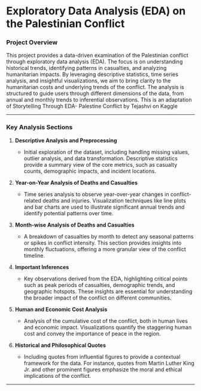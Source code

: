# Exploratory Data Analysis (EDA) on the Palestinian Conflict

### Project Overview
This project provides a data-driven examination of the Palestinian conflict through exploratory data analysis (EDA). The focus is on understanding historical trends, identifying patterns in casualties, and analyzing humanitarian impacts. By leveraging descriptive statistics, time series analysis, and insightful visualizations, we aim to bring clarity to the humanitarian costs and underlying trends of the conflict. The analysis is structured to guide users through different dimensions of the data, from annual and monthly trends to inferential observations.
This is an adaptation of Storytelling Through EDA- Palestine Conflict by Tejashvi on Kaggle

---

### Key Analysis Sections
1. **Descriptive Analysis and Preprocessing**  
   - Initial exploration of the dataset, including handling missing values, outlier analysis, and data transformation. Descriptive statistics provide a summary view of the core metrics, such as casualty counts, demographic impacts, and incident locations.

2. **Year-on-Year Analysis of Deaths and Casualties**
   - Time series analysis to observe year-over-year changes in conflict-related deaths and injuries. Visualization techniques like line plots and bar charts are used to illustrate significant annual trends and identify potential patterns over time.

3. **Month-wise Analysis of Deaths and Casualties**
   - A breakdown of casualties by month to detect any seasonal patterns or spikes in conflict intensity. This section provides insights into monthly fluctuations, offering a more granular view of the conflict timeline.

4. **Important Inferences**
   - Key observations derived from the EDA, highlighting critical points such as peak periods of casualties, demographic trends, and geographic hotspots. These insights are essential for understanding the broader impact of the conflict on different communities.

5. **Human and Economic Cost Analysis**
   - Analysis of the cumulative cost of the conflict, both in human lives and economic impact. Visualizations quantify the staggering human cost and convey the importance of peace in the region.

6. **Historical and Philosophical Quotes**
   - Including quotes from influential figures to provide a contextual framework for the data. For instance, quotes from Martin Luther King Jr. and other prominent figures emphasize the moral and ethical implications of the conflict.

---

